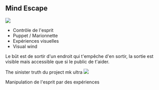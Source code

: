 ## Mind Escape
![](https://66.media.tumblr.com/15021996d52f315fd9b843f4575cdb27/tumblr_myaffrLO9a1t9gdcmo1_400.gif)

- Contrôle de l'esprit
- Puppet / Marionnette
- Expériences visuelles
- Visual wind 

Le bût est de sortir d'un endroit qui t'empêche d'en sortir, la sortie est visible mais accessible que si le public de t'aider.


The sinister truth du project mk ultra
![](https://images-na.ssl-images-amazon.com/images/I/51QCJM-zIYL._SX325_BO1,204,203,200_.jpg)


Manipulation de l'esprit par des expériences 

